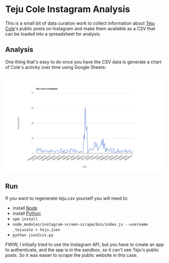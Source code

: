 # Teju Cole Instagram Analysis

This is a small bit of data curation work to collect information about [Teju Cole]'s public posts on Instagram and make them available as a CSV that can be loaded into a spreadsheet for analysis.

## Analysis

One thing that's easy to do once you have the CSV data is generate a chart
of Cole's activity over time using Google Sheets:

![posts-per-day](https://raw.githubusercontent.com/edsu/teju-instagram/master/posts-per-day.png)

## Run

If you want to regenerate teju.csv yourself you will need to:

* install [Node]
* install [Python]
* `npm install`
* `node_modules/instagram-screen-scrape/bin/index.js --username _tejucole > teju.json` 
* `python json2csv.py`

FWIW, I initially tried to use the Instagram API, but you have to create an app to authenticate, and the app is in the sandbox, so it can't see Teju's public posts. So it was easier to scrape the public website in this case.

[Node]: http://nodejs.orgk
[Python]: http://python.org
[Teju Cole]: https://en.wikipedia.org/wiki/Teju_Cole
